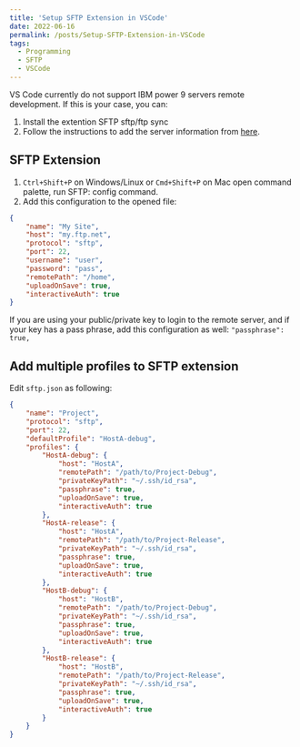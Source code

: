 ```yaml
---
title: 'Setup SFTP Extension in VSCode'
date: 2022-06-16
permalink: /posts/Setup-SFTP-Extension-in-VSCode
tags:
  - Programming
  - SFTP
  - VSCode
---
```


VS Code currently do not support IBM power 9 servers remote development. If this is your case, you can:

1. Install the extention SFTP sftp/ftp sync
2. Follow the instructions to add the server information from [here](https://marketplace.visualstudio.com/items?itemName=liximomo.sftp).

## SFTP Extension

1. `Ctrl+Shift+P` on Windows/Linux or `Cmd+Shift+P` on Mac open command palette, run SFTP: config command.
2. Add this configuration to the opened file:

```json
{
    "name": "My Site",
    "host": "my.ftp.net",
    "protocol": "sftp",
    "port": 22,
    "username": "user",
    "password": "pass",
    "remotePath": "/home",
    "uploadOnSave": true,
    "interactiveAuth": true
}
```

If you are using your public/private key to login to the remote server, and if your key has a pass phrase, add this configuration as well:
`"passphrase": true,`

## Add multiple profiles to SFTP extension

Edit `sftp.json` as following:

```json
{
    "name": "Project",
    "protocol": "sftp",
    "port": 22,
    "defaultProfile": "HostA-debug",
    "profiles": {
        "HostA-debug": {
            "host": "HostA",
            "remotePath": "/path/to/Project-Debug",
            "privateKeyPath": "~/.ssh/id_rsa",
            "passphrase": true,
            "uploadOnSave": true,
            "interactiveAuth": true
        },
        "HostA-release": {
            "host": "HostA",
            "remotePath": "/path/to/Project-Release",
            "privateKeyPath": "~/.ssh/id_rsa",
            "passphrase": true,
            "uploadOnSave": true,
            "interactiveAuth": true
        },
        "HostB-debug": {
            "host": "HostB",
            "remotePath": "/path/to/Project-Debug",
            "privateKeyPath": "~/.ssh/id_rsa",
            "passphrase": true,
            "uploadOnSave": true,
            "interactiveAuth": true
        },
        "HostB-release": {
            "host": "HostB",
            "remotePath": "/path/to/Project-Release",
            "privateKeyPath": "~/.ssh/id_rsa",
            "passphrase": true,
            "uploadOnSave": true,
            "interactiveAuth": true
        }
    }
}
```
